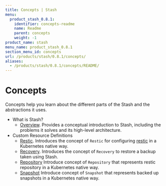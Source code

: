 ```yaml
---
title: Concepts | Stash
menu:
  product_stash_0.8.1:
    identifier: concepts-readme
    name: Readme
    parent: concepts
    weight: -1
product_name: stash
menu_name: product_stash_0.8.1
section_menu_id: concepts
url: /products/stash/0.8.1/concepts/
aliases:
  - /products/stash/0.8.1/concepts/README/
---
```

# Concepts

Concepts help you learn about the different parts of the Stash and the abstractions it uses.

- What is Stash?
  - [Overview](/docs/concepts/what-is-stash/overview.md). Provides a conceptual introduction to Stash, including the problems it solves and its high-level architecture.
- Custom Resource Definitions
  - [Restic](/docs/concepts/crds/restic.md). Introduces the concept of `Restic` for configuring [restic](https://restic.net) in a Kubernetes native way.
  - [Recovery](/docs/concepts/crds/recovery.md). Introduces the concept of `Recovery` to restore a backup taken using Stash.
  - [Repository](/docs/concepts/crds/repository.md) Introduce concept of `Repository` that represents restic repository in a Kubernetes native way.
  - [Snapshot](/docs/concepts/crds/snapshot.md) Introduce concept of `Snapshot` that represents backed up snapshots in a Kubernetes native way.